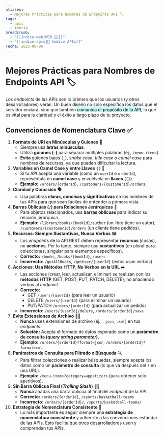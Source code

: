 ```yaml
---
aliases:
  - Mejores Prácticas para Nombres de Endpoints API 🏷️
tags:
  - apis
  - teoria
breadcrumb:
  - "[[indice-web|WEB 🔗📝]]"
  - "[[indice-apis|🔌 Índice APIs]]"
Fecha: 2025-06-06
---
```

# Mejores Prácticas para Nombres de Endpoints API 🏷️
Los _endpoints_ de las APIs son lo primero que los usuarios (y otros desarrolladores) verán. Un buen diseño no solo especifica los datos que el servidor enviará, sino que también <mark style="background: #ABF7F7A6;">comunica el propósito de la API</mark>, lo que es vital para la claridad y el éxito a largo plazo de tu proyecto.
## Convenciones de Nomenclatura Clave ✅
1. **Formato de URI en Minúsculas y Guiones** 📝
    - Siempre usa **letras minúsculas**.
    - Utiliza **guiones (`-`)** para separar múltiples palabras (ej., `/menu-items`).
    - **Evita** guiones bajos (`_`), _snake case_, _title case_ o _camel case_ para nombres de recursos, ya que pueden dificultar la lectura.
2. **Variables en Camel Case y entre Llaves** `{}` 🐫
    - Si tu API acepta una variable (como un `userId` o `orderId`), represéntala en **camel case** y envuélvela en **llaves** (`{}`).
    - **Ejemplo:** `/orders/{orderId}`, `/customers/{customerId}/orders`.
3. **Claridad y Concisión** 🗣️
    - Usa palabras **claras, concisas y significativas** en los nombres de tus APIs para que sean fáciles de entender a primera vista.
4. **Barras Oblicuas (`/`) para Relaciones Jerárquicas** 🌳
    - Para objetos relacionados, usa **barras oblicuas** para indicar su relación jerárquica.
    - **Ejemplo:** `/library/books/{bookId}/author` (un libro tiene un autor), `/customers/{customerId}/orders` (un cliente tiene pedidos).
5. **Recursos: Siempre Sustantivos, Nunca Verbos** 🖼️
    - Los _endpoints_ de la API REST deben representar **recursos** (cosas), no **acciones**. Por lo tanto, siempre usa **sustantivos** (en plural para colecciones, singular para elementos específicos).
    - **Correcto:** `/books`, `/books/{bookId}`, `/users`
    - **Incorrecto:** `/getAllBooks`, `/getUser/{userId}` (estos usan verbos)
6. **Acciones: Usa Métodos HTTP, No Verbos en la URL** ➡️
    - Las acciones (crear, leer, actualizar, eliminar) se realizan con los **métodos HTTP** (GET, POST, PUT, PATCH, DELETE), no añadiendo verbos al _endpoint_.
    - **Correcto:**
        - GET `/users/{userId}` (para leer un usuario)
        - DELETE `/users/{userId}` (para eliminar un usuario)
        - PUT/PATCH `/orders/{orderId}` (para actualizar un pedido)
    - **Incorrecto:** `/users/{userId}/delete`, `/orders/{orderId}/save`
7. **Evita Extensiones de Archivo** 🚫📄
    - **Nunca** uses extensiones de archivo (ej., `.json`, `.xml`) en tus _endpoints_.
    - **Solución:** Acepta el formato de datos esperado como un **parámetro de consulta (**_**query string parameter**_**)**.
    - **Ejemplo:** `/orders/{orderId}?format=json`, `/orders/{orderId}?format=xml`.
8. **Parámetros de Consulta para Filtrado o Búsqueda** 🔍
    - Para filtrar colecciones o realizar búsquedas, siempre acepta los datos como un **parámetro de consulta** (lo que va después del `?` en una URL).
    - **Ejemplo:** `/menu-items?category=appetizers` (para obtener solo aperitivos).
9. **Sin Barra Oblicua Final (**_**Trailing Slash**_**)** 🙅‍♀️
    - **Nunca** añadas una barra oblicua al final del _endpoint_ de la API.
    - **Correcto:** `/orders/{orderId}`, `/sports/basketball-teams`      
    - **Incorrecto:** `/orders/{orderId}/`, `/sports/basketball-teams/`
10. **Estrategia de Nomenclatura Consistente** 🔄
    - Lo más importante es seguir siempre una **estrategia de nomenclatura consistente** y adherirte a las convenciones estándar de las APIs. Esto facilita que otros desarrolladores usen y comprendan tus APIs.
